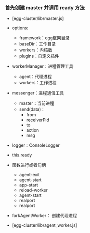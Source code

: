 
### 首先创建 master 并调用 ready 方法
+ [egg-cluster/lib/master.js]
+ options:
    + framework：egg框架目录
    + baseDir：工作目录
    + workers：内核数
    + plugins：自定义插件
    
+ workerManager：进程管理工具
    + agent：代理进程
    + workers：工作进程
    
+ messenger：进程通信工具
    + master：当前进程
    + send(data)：
        + from
        + receiverPid
        + to
        + action
        + msg
        
+ logger：ConsoleLogger
+ this.ready
+ 函数进行或者句柄
    + agent-exit
    + agent-start
    + app-start
    + reload-worker
    + agent-start
    + realport
    + realport

+ forkAgentWorker： 创建代理进程
+ [egg-cluster/lib/agent_worker.js]
    
    
    
    
    
    
    
    
    
    
    
    
    
    
    
    
    
    
    
    
    
    
    
    
    
    
    
    